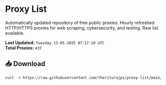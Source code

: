 # Proxy List

Automatically updated repository of free public proxies. Hourly refreshed HTTP/HTTPS proxies for web scraping, cybersecurity, and testing. Raw list available.

**Last Updated:** `Tuesday 13-05-2025 07:17:10 UTC`  
**Total Proxies:** `437`

## 📥 Download
```bash
curl -O https://raw.githubusercontent.com/theriturajps/proxy-list/main/proxies.txt
